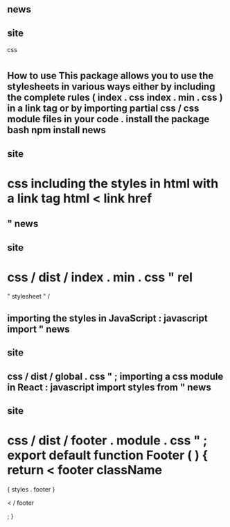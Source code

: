 #
news
-
site
-
css
#
#
How
to
use
This
package
allows
you
to
use
the
stylesheets
in
various
ways
either
by
including
the
complete
rules
(
index
.
css
index
.
min
.
css
)
in
a
link
tag
or
by
importing
partial
css
/
css
module
files
in
your
code
.
install
the
package
bash
npm
install
news
-
site
-
css
including
the
styles
in
html
with
a
link
tag
html
<
link
href
=
"
news
-
site
-
css
/
dist
/
index
.
min
.
css
"
rel
=
"
stylesheet
"
/
>
importing
the
styles
in
JavaScript
:
javascript
import
"
news
-
site
-
css
/
dist
/
global
.
css
"
;
importing
a
css
module
in
React
:
javascript
import
styles
from
"
news
-
site
-
css
/
dist
/
footer
.
module
.
css
"
;
export
default
function
Footer
(
)
{
return
<
footer
className
=
{
styles
.
footer
}
>
<
/
footer
>
;
}
